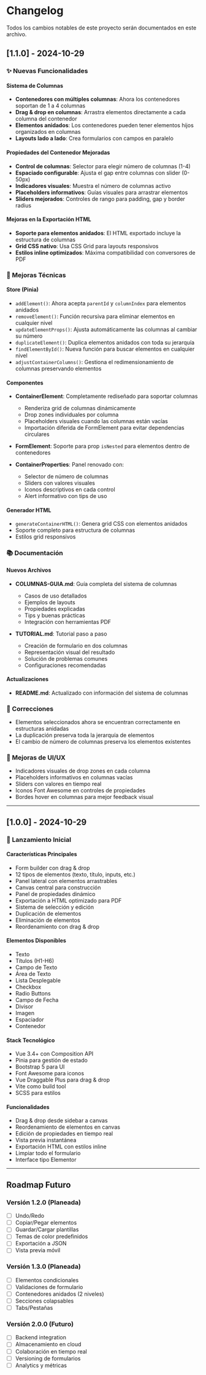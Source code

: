 # Changelog

Todos los cambios notables de este proyecto serán documentados en este archivo.

## [1.1.0] - 2024-10-29

### ✨ Nuevas Funcionalidades

#### Sistema de Columnas
- **Contenedores con múltiples columnas**: Ahora los contenedores soportan de 1 a 4 columnas
- **Drag & drop en columnas**: Arrastra elementos directamente a cada columna del contenedor
- **Elementos anidados**: Los contenedores pueden tener elementos hijos organizados en columnas
- **Layouts lado a lado**: Crea formularios con campos en paralelo

#### Propiedades del Contenedor Mejoradas
- **Control de columnas**: Selector para elegir número de columnas (1-4)
- **Espaciado configurable**: Ajusta el gap entre columnas con slider (0-50px)
- **Indicadores visuales**: Muestra el número de columnas activo
- **Placeholders informativos**: Guías visuales para arrastrar elementos
- **Sliders mejorados**: Controles de rango para padding, gap y border radius

#### Mejoras en la Exportación HTML
- **Soporte para elementos anidados**: El HTML exportado incluye la estructura de columnas
- **Grid CSS nativo**: Usa CSS Grid para layouts responsivos
- **Estilos inline optimizados**: Máxima compatibilidad con conversores de PDF

### 🔧 Mejoras Técnicas

#### Store (Pinia)
- `addElement()`: Ahora acepta `parentId` y `columnIndex` para elementos anidados
- `removeElement()`: Función recursiva para eliminar elementos en cualquier nivel
- `updateElementProps()`: Ajusta automáticamente las columnas al cambiar su número
- `duplicateElement()`: Duplica elementos anidados con toda su jerarquía
- `findElementById()`: Nueva función para buscar elementos en cualquier nivel
- `adjustContainerColumns()`: Gestiona el redimensionamiento de columnas preservando elementos

#### Componentes
- **ContainerElement**: Completamente rediseñado para soportar columnas
  - Renderiza grid de columnas dinámicamente
  - Drop zones individuales por columna
  - Placeholders visuales cuando las columnas están vacías
  - Importación diferida de FormElement para evitar dependencias circulares
  
- **FormElement**: Soporte para prop `isNested` para elementos dentro de contenedores

- **ContainerProperties**: Panel renovado con:
  - Selector de número de columnas
  - Sliders con valores visuales
  - Iconos descriptivos en cada control
  - Alert informativo con tips de uso

#### Generador HTML
- `generateContainerHTML()`: Genera grid CSS con elementos anidados
- Soporte completo para estructura de columnas
- Estilos grid responsivos

### 📚 Documentación

#### Nuevos Archivos
- **COLUMNAS-GUIA.md**: Guía completa del sistema de columnas
  - Casos de uso detallados
  - Ejemplos de layouts
  - Propiedades explicadas
  - Tips y buenas prácticas
  - Integración con herramientas PDF

- **TUTORIAL.md**: Tutorial paso a paso
  - Creación de formulario en dos columnas
  - Representación visual del resultado
  - Solución de problemas comunes
  - Configuraciones recomendadas

#### Actualizaciones
- **README.md**: Actualizado con información del sistema de columnas

### 🐛 Correcciones
- Elementos seleccionados ahora se encuentran correctamente en estructuras anidadas
- La duplicación preserva toda la jerarquía de elementos
- El cambio de número de columnas preserva los elementos existentes

### 🎨 Mejoras de UI/UX
- Indicadores visuales de drop zones en cada columna
- Placeholders informativos en columnas vacías
- Sliders con valores en tiempo real
- Iconos Font Awesome en controles de propiedades
- Bordes hover en columnas para mejor feedback visual

---

## [1.0.0] - 2024-10-29

### 🎉 Lanzamiento Inicial

#### Características Principales
- Form builder con drag & drop
- 12 tipos de elementos (texto, título, inputs, etc.)
- Panel lateral con elementos arrastrables
- Canvas central para construcción
- Panel de propiedades dinámico
- Exportación a HTML optimizado para PDF
- Sistema de selección y edición
- Duplicación de elementos
- Eliminación de elementos
- Reordenamiento con drag & drop

#### Elementos Disponibles
- Texto
- Títulos (H1-H6)
- Campo de Texto
- Área de Texto
- Lista Desplegable
- Checkbox
- Radio Buttons
- Campo de Fecha
- Divisor
- Imagen
- Espaciador
- Contenedor

#### Stack Tecnológico
- Vue 3.4+ con Composition API
- Pinia para gestión de estado
- Bootstrap 5 para UI
- Font Awesome para iconos
- Vue Draggable Plus para drag & drop
- Vite como build tool
- SCSS para estilos

#### Funcionalidades
- Drag & drop desde sidebar a canvas
- Reordenamiento de elementos en canvas
- Edición de propiedades en tiempo real
- Vista previa instantánea
- Exportación HTML con estilos inline
- Limpiar todo el formulario
- Interface tipo Elementor

---

## Roadmap Futuro

### Versión 1.2.0 (Planeada)
- [ ] Undo/Redo
- [ ] Copiar/Pegar elementos
- [ ] Guardar/Cargar plantillas
- [ ] Temas de color predefinidos
- [ ] Exportación a JSON
- [ ] Vista previa móvil

### Versión 1.3.0 (Planeada)
- [ ] Elementos condicionales
- [ ] Validaciones de formulario
- [ ] Contenedores anidados (2 niveles)
- [ ] Secciones colapsables
- [ ] Tabs/Pestañas

### Versión 2.0.0 (Futuro)
- [ ] Backend integration
- [ ] Almacenamiento en cloud
- [ ] Colaboración en tiempo real
- [ ] Versioning de formularios
- [ ] Analytics y métricas
